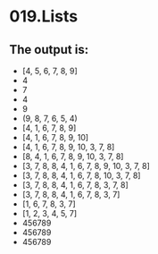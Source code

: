 # 019.Lists

## The output is:

* [4, 5, 6, 7, 8, 9]
* 4
* 7
* 4
* 9
* (9, 8, 7, 6, 5, 4)
* [4, 1, 6, 7, 8, 9]
* [4, 1, 6, 7, 8, 9, 10]
* [4, 1, 6, 7, 8, 9, 10, 3, 7, 8]
* [8, 4, 1, 6, 7, 8, 9, 10, 3, 7, 8]
* [3, 7, 8, 8, 4, 1, 6, 7, 8, 9, 10, 3, 7, 8]
* [3, 7, 8, 8, 4, 1, 6, 7, 8, 10, 3, 7, 8]
* [3, 7, 8, 8, 4, 1, 6, 7, 8, 3, 7, 8]
* [3, 7, 8, 8, 4, 1, 6, 7, 8, 3, 7]
* [1, 6, 7, 8, 3, 7]
* [1, 2, 3, 4, 5, 7]
* 456789
* 456789
* 456789